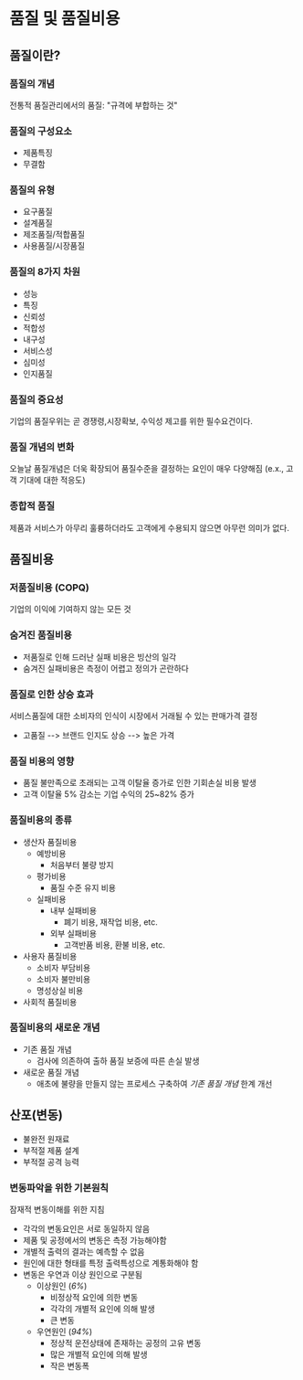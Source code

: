 # 품질 및 품질비용

## 품질이란?

### 품질의 개념
전통적 품질관리에서의 품질: "규격에 부합하는 것"
### 품질의 구성요소
- 제품특징
- 무결함
### 품질의 유형
- 요구품질
- 설계품질
- 제조품질/적합품질
- 사용품질/시장품질
### 품질의 8가지 차원
- 성능
- 특징
- 신뢰성
- 적합성
- 내구성
- 서비스성
- 심미성
- 인지품질
### 품질의 중요성
기업의 품질우위는 곧 경쟁령,시장확보, 수익성 제고를 위한 필수요건이다.
### 품질 개념의 변화
오늘날 품질개념은 더욱 확장되어 품질수준을 결정하는 요인이 매우 다양해짐 (e.x., 고객 기대에 대한 적응도)
### 종합적 품질
제품과 서비스가 아무리 훌륭하더라도 고객에게 수용되지 않으면 아무런 의미가 없다.

## 품질비용
### 저품질비용 (COPQ)
기업의 이익에 기여하지 않는 모든 것
### 숨겨진 품질비용
- 저품질로 인해 드러난 실패 비용은 빙산의 일각
- 숨겨진 실패비용은 측정이 어렵고 정의가 곤란하다
### 품질로 인한 상승 효과
서비스품질에 대한 소비자의 인식이 시장에서 거래될 수 있는 판매가격 결정
- 고품질 --> 브랜드 인지도 상승 --> 높은 가격
### 품질 비용의 영향
- 품질 불만족으로 초래되는 고객 이탈율 증가로 인한 기회손실 비용 발생
- 고객 이탈율 5% 감소는 기업 수익의 25~82% 증가
### 품질비용의 종류
- 생산자 품질비용
  - 예방비용
    - 처음부터 불량 방지
  - 평가비용
    - 품질 수준 유지 비용
  - 실패비용
    - 내부 실패비용
      - 폐기 비용, 재작업 비용, etc.
    - 외부 실패비용
      - 고객반품 비용, 환불 비용, etc.
- 사용자 품질비용
  - 소비자 부담비용
  - 소비자 불만비용
  - 명성상실 비용
- 사회적 품질비용
### 품질비용의 새로운 개념
- 기존 품질 개념
  - 검사에 의존하여 출하 품질 보증에 따른 손실 발생
- 새로운 품질 개념
  - 애초에 불량을 만들지 않는 프로세스 구축하여 *기존 품질 개념* 한계 개선
## 산포(변동)
- 불완전 원재료
- 부적절 제품 설계
- 부적절 공격 능력
### 변동파악을 위한 기본원칙
잠재적 변동이해를 위한 지침
- 각각의 변동요인은 서로 동일하지 않음
- 제품 및 공정에서의 변동은 측정 가능해야함
- 개별적 출력의 결과는 예측할 수 없음
- 원인에 대한 형태를 특정 출력특성으로 계통화해야 함
- 변동은 우연과 이상 원인으로 구분됨
  - 이상원인 (*6%*)
    - 비정상적 요인에 의한 변동
    - 각각의 개별적 요인에 의해 발생
    - 큰 변동
  - 우연원인 (*94%*)
    - 정상적 운전상태에 존재하는 공정의 고유 변동
    - 많은 개별적 요인에 의해 발생
    - 작은 변동폭
